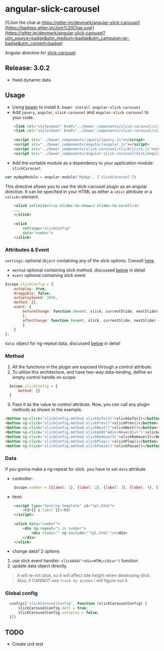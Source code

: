 angular-slick-carousel
======================

[![Join the chat at https://gitter.im/devmark/angular-slick-carousel](https://badges.gitter.im/Join%20Chat.svg)](https://gitter.im/devmark/angular-slick-carousel?utm_source=badge&utm_medium=badge&utm_campaign=pr-badge&utm_content=badge)

Angular directive for [slick-carousel](http://kenwheeler.github.io/slick/)

Release: 3.0.2
------------
- fixed dynamic data


Usage
-----

- Using [bower](http://bower.io/) to install it. `bower install angular-slick-carousel`
- Add `jquery`, `angular`, `slick-carousel` and `angular-slick-carousel` to your code.

```html
    <link rel="stylesheet" href="../bower_components/slick-carousel/slick/slick.css">
    <link rel="stylesheet" href="../bower_components/slick-carousel/slick/slick-theme.css">
    
    <script src="../bower_components/jquery/jquery.js"></script>
    <script src="../bower_components/angular/angular.js"></script>
    <script src="../bower_components/slick-carousel/slick/slick.js"></script>
    <script src="../bower_components/angular-slick-carousel/dist/angular-slick.min.js"></script>
```

- Add the sortable module as a dependency to your application module: `slickCarousel`

```js
var myAppModule = angular.module('MyApp', ['slickCarousel'])
```

This directive allows you to use the slick-carousel plugin as
an angular directive. It can be specified in your HTML
as either a `<div>` attribute or a `<slick>` element.

```html
    <slick infinite=true slides-to-show=3 slides-to-scroll=3>
    ...
    </slick>
    
    <slick 
        settings="slickConfig"
        data="number">
    </slick>
```

### Attributes & Event ###
`settings`: optional `Object` containing any of the slick options. Consult [here](http://kenwheeler.github.io/slick/#settings).
 - `method` optional containing slick method. discussed [below](#method) in detail
 - `event` optional containing slick event

```javascript
$scope.slickConfig = {
    autoplay: true,
    draggable: false,  
    autoplaySpeed: 3000,
    method: {},
    event: {
        beforeChange: function (event, slick, currentSlide, nextSlide) {
        },
        afterChange: function (event, slick, currentSlide, nextSlide) {
        }
    }
};
```
`data`: object for ng-repeat data, discussed [below](#data) in detail

### Method ###
1. All the functions in the plugin are exposed through a control
attribute.
2. To utilize this architecture, and have two-way data-binding,
define an empty control handle on scope:
  ```js
    $scope.slickConfig = {
        method: {}
    }
```
3. Pass it as the value to control attribute. Now, you can call any plugin methods
as shown in the example.

  ```html
  <button ng-click="slickConfig.method.slickGoTo(2)">slickGoTo(2)</button>
  <button ng-click="slickConfig.method.slickPrev()">slickPrev()</button>
  <button ng-click="slickConfig.method.slickNext()">slickNext()</button>
  <button ng-click='slickConfig.method.slickAdd("<div>New</div>")'>slickAdd()</button>
  <button ng-click='slickConfig.method.slickRemove(3)'>slickRemove(3)</button>
  <button ng-click='slickConfig.method.slickPlay()'>slickPlay()</button>
  <button ng-click='slickConfig.method.slickPause()'>slickPause()</button>
  ```
### Data ###

If you gonna make a ng-repeat for slick. 
you have to set `data` attribute

- controller:
```js
    $scope.number = [{label: 1}, {label: 2}, {label: 3}, {label: 4}, {label: 5}, {label: 6}, {label: 7}, {label: 8}];
```
- html:
```html
    <script type="text/ng-template" id="tpl.html">
        <h3>{{ i.label }}</h3>
    </script>
    
    <slick data="number">
        <div ng-repeat="i in number">
            <div class="" ng-include="'tpl.html'"></div>
        </div>
    </slick>
```
- change data? 2 options
 1. use slick event handler: ```slickAdd("<div>HTML</div>")``` function
 2. update data object directly.
 
> it will re-init slick, so it will affect site height when destroying slick. 
> Also, it CANNOT use `track by $index`
> i will figure out it.


### Global config ###
  ```js
    config(['slickCarouselConfig', function (slickCarouselConfig) {
        slickCarouselConfig.dots = true;
        slickCarouselConfig.autoplay = false;
    }])
  ```
TODO
-----
- Create unit test

